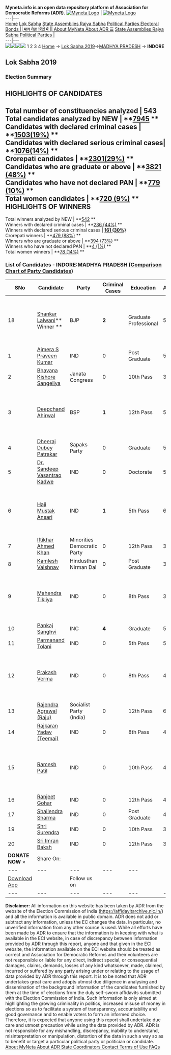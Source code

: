 **Myneta.info is an open data repository platform of Association for Democratic Reforms (ADR).**
[![Myneta Logo](https://www.myneta.info/lib/img/myneta-logo.png)](https://www.myneta.info/) | [![Myneta Logo](https://www.myneta.info/lib/img/adr-logo.png)](https://adrindia.org)  
---|---  
[Home](https://www.myneta.info/) [Lok Sabha](https://www.myneta.info/#ls "Lok Sabha") [ State Assemblies ](https://www.myneta.info/#sa "State Assemblies") [Rajya Sabha](https://www.myneta.info/#rs "Rajya Sabha") [Political Parties ](https://www.myneta.info/party "Political Parties") [ Electoral Bonds ](https://www.myneta.info/electoral_bonds "Electoral Bonds") [ || माय नेता हिंदी में || ](https://translate.google.co.in/translate?prev=hp&hl=en&js=y&u=www.myneta.info&sl=en&tl=hi&history_state0=) [ About MyNeta ](https://adrindia.org/content/about-myneta) [ About ADR ](https://adrindia.org/about-adr/who-we-are) [☰](javascript:void\(0\))
[ State Assemblies ](https://www.myneta.info/#sa "State Assemblies") [ Rajya Sabha ](https://www.myneta.info/#rs "Rajya Sabha") [ Political Parties ](https://www.myneta.info/party "Political Parties")
|   
---|---  
![](https://www.myneta.info/lib/img/banner/banner-1.png)![](https://www.myneta.info/lib/img/banner/banner-2.png)![](https://www.myneta.info/lib/img/banner/banner-3.png)![](https://www.myneta.info/lib/img/banner/banner-4.png)
1  2  3  4 
[Home](https://www.myneta.info/) → [Lok Sabha 2019](https://www.myneta.info/LokSabha2019/)→[MADHYA PRADESH](https://www.myneta.info/LokSabha2019/index.php?action=show_constituencies&state_id=45) → **INDORE**
### 
## Lok Sabha 2019
###  Election Summary 
HIGHLIGHTS OF CANDIDATES  
---  
Total number of constituencies analyzed |  543   
Total candidates analyzed by NEW | **[7945](https://www.myneta.info/LokSabha2019/index.php?action=summary&subAction=candidates_analyzed&sort=candidate#summary) **  
Candidates with declared criminal cases | **[1503(19%)](https://www.myneta.info/LokSabha2019/index.php?action=summary&subAction=crime&sort=candidate#summary) **  
Candidates with declared serious criminal cases| **[1076(14%)](https://www.myneta.info/LokSabha2019/index.php?action=summary&subAction=serious_crime&sort=candidate#summary) **  
Crorepati candidates | **[2301(29%)](https://www.myneta.info/LokSabha2019/index.php?action=summary&subAction=crorepati&sort=candidate#summary) **  
Candidates who are graduate or above | **[3821 (48%)](https://www.myneta.info/LokSabha2019/index.php?action=summary&subAction=education&sort=candidate#summary) **  
Candidates who have not declared PAN | **[779 (10%)](https://www.myneta.info/LokSabha2019/index.php?action=summary&subAction=without_pan&sort=candidate#summary) **  
Total women candidates | **[720 (9%)](https://www.myneta.info/LokSabha2019/index.php?action=summary&subAction=women_candidate&sort=candidate#summary) **  
HIGHLIGHTS OF WINNERS  
---  
Total winners analyzed by NEW | **[542](https://www.myneta.info/LokSabha2019/index.php?action=summary&subAction=winner_analyzed&sort=candidate#summary) **  
Winners with declared criminal cases | **[236 (44%)](https://www.myneta.info/LokSabha2019/index.php?action=summary&subAction=winner_crime&sort=candidate#summary) **  
Winners with declared serious criminal cases | **[161 (30%)](https://www.myneta.info/LokSabha2019/index.php?action=summary&subAction=winner_serious_crime&sort=candidate#summary)**  
Crorepati winners | **[479 (88%)](https://www.myneta.info/LokSabha2019/index.php?action=summary&subAction=winner_crorepati&sort=candidate#summary) **  
Winners who are graduate or above | **[394 (73%)](https://www.myneta.info/LokSabha2019/index.php?action=summary&subAction=winner_education&sort=candidate#summary) **  
Winners who have not declared PAN | **[4 (1%)](https://www.myneta.info/LokSabha2019/index.php?action=summary&subAction=winner_without_pan&sort=candidate#summary) **  
Total women winners | **[78 (14%)](https://www.myneta.info/LokSabha2019/index.php?action=summary&subAction=winner_women&sort=candidate#summary) **  
### List of Candidates - INDORE:MADHYA PRADESH ([Comparison Chart of Party Candidates](https://www.myneta.info/LokSabha2019/comparisonchart.php?constituency_id=680))
SNo | Candidate| Party| Criminal Cases| Education| Age| Total Assets| Liabilities  
---|---|---|---|---|---|---|---  
18  | [Shankar Lalwani](https://www.myneta.info/LokSabha2019/candidate.php?candidate_id=13111)** Winner ** | BJP | **2** | Graduate Professional| 57 | ![](https://myneta.info/image_v2.php?myneta_folder=LokSabha2019&candidate_id=13111&col=ta) | ![](https://myneta.info/image_v2.php?myneta_folder=LokSabha2019&candidate_id=13111&col=lia)  
1  | [Ajmera S Praveen Kumar](https://www.myneta.info/LokSabha2019/candidate.php?candidate_id=14124) | IND | 0 | Post Graduate| 56 | Rs 11,22,537 ~ 11 Lacs+ | Rs 0 ~   
2  | [Bhavana Kishore Sangeliya](https://www.myneta.info/LokSabha2019/candidate.php?candidate_id=14129) | Janata Congress | 0 | 10th Pass| 32 | Rs 1,45,700 ~ 1 Lacs+ | Rs 0 ~   
3  | [Deepchand Ahirwal](https://www.myneta.info/LokSabha2019/candidate.php?candidate_id=13110) | BSP | **1** | 12th Pass| 53 | ![](https://myneta.info/image_v2.php?myneta_folder=LokSabha2019&candidate_id=13110&col=ta) | ![](https://myneta.info/image_v2.php?myneta_folder=LokSabha2019&candidate_id=13110&col=lia)  
4  | [Dheeraj Dubey Patrakar](https://www.myneta.info/LokSabha2019/candidate.php?candidate_id=14127) | Sapaks Party | 0 | Graduate| 50 | Rs 1,80,11,827 ~ 1 Crore+ | Rs 0 ~   
5  | [Dr. Sandeep Vasantrao Kadwe](https://www.myneta.info/LokSabha2019/candidate.php?candidate_id=14134) | IND | 0 | Doctorate| 51 | Rs 5,73,75,133 ~ 5 Crore+ | Rs 0 ~   
6  | [Haji Mustak Ansari](https://www.myneta.info/LokSabha2019/candidate.php?candidate_id=14126) | IND | **1** | 5th Pass| 62 | ![](https://myneta.info/image_v2.php?myneta_folder=LokSabha2019&candidate_id=14126&col=ta) | ![](https://myneta.info/image_v2.php?myneta_folder=LokSabha2019&candidate_id=14126&col=lia)  
7  | [Iftikhar Ahmed Khan](https://www.myneta.info/LokSabha2019/candidate.php?candidate_id=14125) | Minorities Democratic Party | 0 | 12th Pass| 32 | Rs 1,16,740 ~ 1 Lacs+ | Rs 0 ~   
8  | [Kamlesh Vaishnav](https://www.myneta.info/LokSabha2019/candidate.php?candidate_id=14122) | Hindusthan Nirman Dal | 0 | Post Graduate| 37 | Rs 52,81,662 ~ 52 Lacs+ | Rs 18,72,000 ~ 18 Lacs+  
9  | [Mahendra Tikliya](https://www.myneta.info/LokSabha2019/candidate.php?candidate_id=14120) | IND | 0 | 8th Pass| 31 | ![](https://myneta.info/image_v2.php?myneta_folder=LokSabha2019&candidate_id=14120&col=ta) | ![](https://myneta.info/image_v2.php?myneta_folder=LokSabha2019&candidate_id=14120&col=lia)  
10  | [Pankaj Sanghvi](https://www.myneta.info/LokSabha2019/candidate.php?candidate_id=14128) | INC | **4** | Graduate| 58 | Rs 25,18,92,330 ~ 25 Crore+ | Rs 5,11,05,911 ~ 5 Crore+  
11  | [Parmanand Tolani](https://www.myneta.info/LokSabha2019/candidate.php?candidate_id=14137) | IND | 0 | 5th Pass| 59 | Rs 24,71,000 ~ 24 Lacs+ | Rs 0 ~   
12  | [Prakash Verma](https://www.myneta.info/LokSabha2019/candidate.php?candidate_id=14123) | IND | 0 | 8th Pass| 43 | ![](https://myneta.info/image_v2.php?myneta_folder=LokSabha2019&candidate_id=14123&col=ta) | ![](https://myneta.info/image_v2.php?myneta_folder=LokSabha2019&candidate_id=14123&col=lia)  
13  | [Rajendra Agrawal (Raju)](https://www.myneta.info/LokSabha2019/candidate.php?candidate_id=13112) | Socialist Party (India) | 0 | 12th Pass| 61 | Rs 36,30,000 ~ 36 Lacs+ | Rs 5,00,000 ~ 5 Lacs+  
14  | [Rajkaran Yadav (Teemai)](https://www.myneta.info/LokSabha2019/candidate.php?candidate_id=14133) | IND | 0 | 8th Pass| 46 | Rs 4,07,666 ~ 4 Lacs+ | Rs 0 ~   
15  | [Ramesh Patil](https://www.myneta.info/LokSabha2019/candidate.php?candidate_id=14121) | IND | 0 | 10th Pass| 49 | ![](https://myneta.info/image_v2.php?myneta_folder=LokSabha2019&candidate_id=14121&col=ta) | ![](https://myneta.info/image_v2.php?myneta_folder=LokSabha2019&candidate_id=14121&col=lia)  
16  | [Ranjeet Gohar](https://www.myneta.info/LokSabha2019/candidate.php?candidate_id=14130) | IND | 0 | 12th Pass| 40 | Rs 3,81,000 ~ 3 Lacs+ | Rs 0 ~   
17  | [Shailendra Sharma](https://www.myneta.info/LokSabha2019/candidate.php?candidate_id=14136) | IND | 0 | Post Graduate| 40 | Rs 9,43,999 ~ 9 Lacs+ | Rs 18,00,000 ~ 18 Lacs+  
19  | [Shri Surendra](https://www.myneta.info/LokSabha2019/candidate.php?candidate_id=14135) | IND | 0 | 10th Pass| 39 | Rs 1,62,271 ~ 1 Lacs+ | Rs 0 ~   
20  | [Sri Imran Baksh](https://www.myneta.info/LokSabha2019/candidate.php?candidate_id=14132) | IND | 0 | 12th Pass| 34 | Rs 35,38,984 ~ 35 Lacs+ | Rs 0 ~   
|  **DONATE NOW** × |  Share On:  | [](https://api.whatsapp.com/send?text=https%3A%2F%2Fmyneta.info%2Fpunjab2022%2Findex.php%3Faction%3Dshow_constituencies%26state_id%3D19) | [](https://www.facebook.com/sharer/sharer.php?u=https%3A%2F%2Fmyneta.info%2Fpunjab2022%2Findex.php%3Faction%3Dshow_constituencies%26state_id%3D19) | [](https://twitter.com/share?url=https%3A%2F%2Fmyneta.info%2Fpunjab2022%2Findex.php%3Faction%3Dshow_constituencies%26state_id%3D19)  
---|---|---|---|---  
| [ Download App ](https://play.google.com/store/apps/details?id=com.webrosoft.myneta1&pcampaignid=pcampaignidMKT-Other-global-all-co-prtnr-py-PartBadge-Mar2515-1) | [](https://play.google.com/store/apps/details?id=com.webrosoft.myneta1&pcampaignid=pcampaignidMKT-Other-global-all-co-prtnr-py-PartBadge-Mar2515-1) |  Follow us on  | [](https://www.facebook.com/adrindia.org/) | [](https://twitter.com/adrspeaks) | [](https://groups.google.com/g/national-election-watch?hl=en&pli=1) | [](https://www.instagram.com/adrspeaks/) | [](https://www.youtube.com/user/adrspeaks) | [](https://sharechat.com/profile/adrspeaks)  
---|---|---|---|---|---|---|---|---  
**Disclaimer:** All information on this website has been taken by ADR from the website of the Election Commission of India (https://affidavitarchive.nic.in/) and all the information is available in public domain. ADR does not add or subtract any information, unless the EC changes the data. In particular, no unverified information from any other source is used. While all efforts have been made by ADR to ensure that the information is in keeping with what is available in the ECI website, in case of discrepancy between information provided by ADR through this report, anyone and that given in the ECI website, the information available on the ECI website should be treated as correct and Association for Democratic Reforms and their volunteers are not responsible or liable for any direct, indirect special, or consequential damages, claims, demands, losses of any kind whatsoever, made, claimed, incurred or suffered by any party arising under or relating to the usage of data provided by ADR through this report. It is to be noted that ADR undertakes great care and adopts utmost due diligence in analysing and dissemination of the background information of the candidates furnished by them at the time of elections from the duly self-sworn affidavits submitted with the Election Commission of India. Such information is only aimed at highlighting the growing criminality in politics, increased misuse of money in elections so as to facilitate a system of transparency, accountability and good governance and to enable voters to form an informed choice. Therefore, it is expected that anyone using this report shall undertake due care and utmost precaution while using the data provided by ADR. ADR is not responsible for any mishandling, discrepancy, inability to understand, misinterpretation or manipulation, distortion of the data in such a way so as to benefit or target a particular political party or politician or candidate. 
[ About MyNeta ](https://adrindia.org/content/about-myneta) [ About ADR ](https://adrindia.org/about-adr/who-we-are) [ State Coordinators ](https://adrindia.org/about-adr/state-coordinators) [ Contact ](https://adrindia.org/contact-us) [ Terms of Use ](https://adrindia.org/content/adr-terms-use) [ FAQs ](https://adrindia.org/content/faqs)

